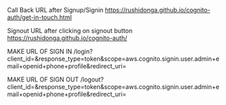Call Back URL after Signup/Signin
https://rushidonga.github.io/cognito-auth/get-in-touch.html

Signout URL after clicking on signout button
https://rushidonga.github.io/cognito-auth/


MAKE URL OF SIGN IN
<domain-name>/login?client_id=<client-id>&response_type=token&scope=aws.cognito.signin.user.admin+email+openid+phone+profile&redirect_uri=<redirect-link>


MAKE URL OF SIGN OUT
<domain-name>/logout?client_id=<client-id>&response_type=token&scope=aws.cognito.signin.user.admin+email+openid+phone+profile&redirect_uri=<redirect-link>
